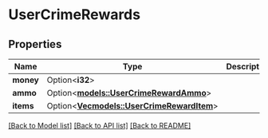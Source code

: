 # UserCrimeRewards

## Properties

Name | Type | Description | Notes
------------ | ------------- | ------------- | -------------
**money** | Option<**i32**> |  | [optional]
**ammo** | Option<[**models::UserCrimeRewardAmmo**](UserCrimeRewardAmmo.md)> |  | [optional]
**items** | Option<[**Vec<models::UserCrimeRewardItem>**](UserCrimeRewardItem.md)> |  | [optional]

[[Back to Model list]](../README.md#documentation-for-models) [[Back to API list]](../README.md#documentation-for-api-endpoints) [[Back to README]](../README.md)


